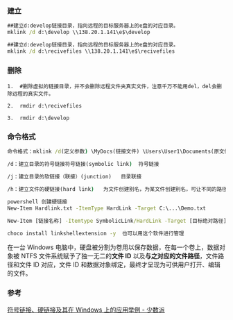 ### 建立
```bat
##建立d:develop链接目录，指向远程的目标服务器上的e盘的对应目录。
mklink /d d:\develop \\138.20.1.141\e$\develop

##建立d:develop链接目录，指向远程的目标服务器上的e盘的对应目录。
mklink /d d:\recivefiles \\138.20.1.141\e$\recivefiles
```

### 删除
```
1.  #删除虚拟的链接目录，并不会删除远程文件夹真实文件，注意千万不能用del，del会删除远程的真实文件。  
    
2.  rmdir d:\recivefiles  
    
3.  rmdir d:\develop
```

### 命令格式
```bat
命令格式：mklink /d(定义参数) \MyDocs(链接文件) \Users\User1\Documents(原文件)

/d：建立目录的符号链接符号链接(symbolic link)  符号链接

/j：建立目录的软链接（联接）(junction)   目录联接

/h：建立文件的硬链接(hard link)   为文件创建别名，为某文件创建别名，可让不同的路径对应同一个文件的数据。

powershell 创建硬链接
New-Item Hardlink.txt -ItemType HardLink -Target C:\...\Demo.txt

New-Item [链接名称] -Itemtype SymbolicLink/HardLink -Target [目标绝对路径]

choco install linkshellextension -y  也可以用这个软件进行管理
```


在一台 Windows 电脑中，硬盘被分割为卷用以保存数据，在每一个卷上，数据对象被 NTFS 文件系统赋予了独一无二的**文件 ID** 以及**与之对应的文件路径**，文件路径和文件 ID 对应，文件 ID 和数据对象绑定，最终才呈现为可供用户打开、编辑的文件。

### 参考
[符号链接、硬链接及其在 Windows 上的应用举例 - 少数派](https://sspai.com/post/66834)
